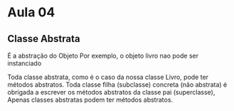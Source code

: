 # Aula 04

## Classe Abstrata
É a abstração do Objeto
Por exemplo, o objeto livro nao pode ser instanciado


Toda classe abstrata, como é o caso da nossa classe Livro, pode ter métodos abstratos.
Toda classe filha (subclasse) concreta (não abstrata) é obrigada a escrever os
métodos abstratos da classe pai (superclasse),
Apenas classes abstratas podem ter métodos abstratos.